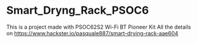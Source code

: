 # Smart_Dryng_Rack_PSOC6
This is a project made with PSOC62S2 Wi-Fi BT Pioneer Kit
All the details on https://www.hackster.io/pasquale887/smart-drying-rack-aae604
